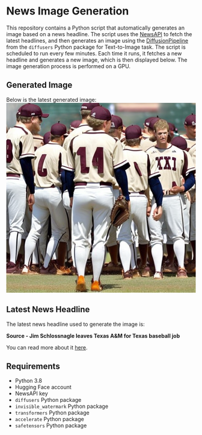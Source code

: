 # News Image Generation
This repository contains a Python script that automatically generates an image based on a news headline. The script uses the [NewsAPI](https://newsapi.org/) to fetch the latest headlines, and then generates an image using the [DiffusionPipeline](https://github.com/huggingface/diffusers) from the `diffusers` Python package for Text-to-Image task.
The script is scheduled to run every few minutes. Each time it runs, it fetches a new headline and generates a new image, which is then displayed below. The image generation process is performed on a GPU.

## Generated Image
Below is the latest generated image:
![Generated Image](image.png)

## Latest News Headline
The latest news headline used to generate the image is:

**Source - Jim Schlossnagle leaves Texas A&M for Texas baseball job**

You can read more about it [here](https://news.google.com/rss/articles/CBMicWh0dHBzOi8vd3d3LmVzcG4uY29tL2NvbGxlZ2Utc3BvcnRzL3N0b3J5L18vaWQvNDA0MzIwMjkvcmVwb3J0cy1qaW0tc2NobG9zc25hZ2xlLWxlYXZpbmctdGV4YXMtdGV4YXMtYmFzZWJhbGwtam9i0gEA?oc=5).

## Requirements
- Python 3.8
- Hugging Face account
- NewsAPI key
- `diffusers` Python package
- `invisible_watermark` Python package
- `transformers` Python package
- `accelerate` Python package
- `safetensors` Python package
